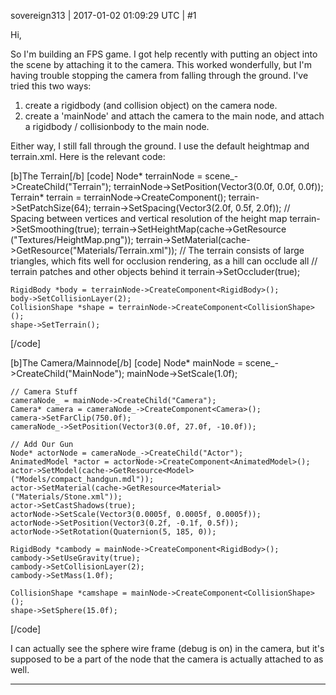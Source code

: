 sovereign313 | 2017-01-02 01:09:29 UTC | #1

Hi,

So I'm building an FPS game.  I got help recently with putting an object into the scene by attaching it to the camera.  This worked wonderfully, but I'm having trouble stopping the camera from falling through the ground.  I've tried this two ways:

1) create a rigidbody (and collision object) on the camera node.
2) create a 'mainNode' and attach the camera to the main node, and attach a rigidbody / collisionbody to the main node.

Either way, I still fall through the ground.  I use the default heightmap and terrain.xml.  Here is the relevant code:

[b]The Terrain[/b]
[code]
    Node* terrainNode = scene_->CreateChild("Terrain");
    terrainNode->SetPosition(Vector3(0.0f, 0.0f, 0.0f));
    Terrain* terrain = terrainNode->CreateComponent<Terrain>();
    terrain->SetPatchSize(64);
    terrain->SetSpacing(Vector3(2.0f, 0.5f, 2.0f)); // Spacing between vertices and vertical resolution of the height map
    terrain->SetSmoothing(true);
    terrain->SetHeightMap(cache->GetResource<Image>("Textures/HeightMap.png"));
    terrain->SetMaterial(cache->GetResource<Material>("Materials/Terrain.xml"));
    // The terrain consists of large triangles, which fits well for occlusion rendering, as a hill can occlude all
    // terrain patches and other objects behind it
    terrain->SetOccluder(true);

    RigidBody *body = terrainNode->CreateComponent<RigidBody>();
    body->SetCollisionLayer(2);
    CollisionShape *shape = terrainNode->CreateComponent<CollisionShape>();
    shape->SetTerrain();
[/code]

[b]The Camera/Mainnode[/b]
[code]
    Node* mainNode = scene_->CreateChild("MainNode");
    mainNode->SetScale(1.0f);

    // Camera Stuff
    cameraNode_ = mainNode->CreateChild("Camera");
    Camera* camera = cameraNode_->CreateComponent<Camera>();
    camera->SetFarClip(750.0f);
    cameraNode_->SetPosition(Vector3(0.0f, 27.0f, -10.0f));

    // Add Our Gun
    Node* actorNode = cameraNode_->CreateChild("Actor");
    AnimatedModel *actor = actorNode->CreateComponent<AnimatedModel>();
    actor->SetModel(cache->GetResource<Model>("Models/compact_handgun.mdl"));
    actor->SetMaterial(cache->GetResource<Material>("Materials/Stone.xml"));
    actor->SetCastShadows(true);
    actorNode->SetScale(Vector3(0.0005f, 0.0005f, 0.0005f));
    actorNode->SetPosition(Vector3(0.2f, -0.1f, 0.5f));
    actorNode->SetRotation(Quaternion(5, 185, 0));

    RigidBody *cambody = mainNode->CreateComponent<RigidBody>();
    cambody->SetUseGravity(true);
    cambody->SetCollisionLayer(2);
    cambody->SetMass(1.0f);

    CollisionShape *camshape = mainNode->CreateComponent<CollisionShape>();
    shape->SetSphere(15.0f);
[/code]

I can actually see the sphere wire frame (debug is on) in the camera, but it's supposed to be a part of the node that the camera is actually attached to as well.

-------------------------

